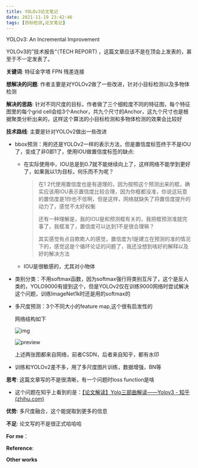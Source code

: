 ```yaml
---
title: YOLOv3论文笔记
date: 2021-11-19 23:42:46
tags: [目标检测,论文笔记]
---
```


YOLOv3: An Incremental Improvement

YOLOv3的”技术报告“（TECH REPORT) ，这篇文章应该不是在顶会上发表的，甚至于不一定发表了。

<!--more-->

**关键词**: 特征金字塔 FPN   残差连接

**想解决的问题**: 作者主要是对YOLOv2做了一些改进，针对小目标检测以及多物体检测

**解决的思路**: 针对不同尺度的目标，作者做了三个细粒度不同的特征图，每个特征图里的每个grid cell会给3个Anchor，共九个尺寸的Anchor，这九个尺寸也是根据聚类分析出来的，这样这个算法的小目标检测和多物体检测的效果会比较好

**技术路线**: 主要是针对YOLOv2做出一些改进

- bbox预测：用的还是YOLOv2一样的表示方法，但是置信度标签终于不是IOU了，变成了非0即1了，使用IOU做置信度标签的缺点:

  - 在实际使用中，IOU总是到0.7就不能继续向上了，这样网络不能学到更好了，如果我以1为目标，何乐而不为呢？

    > 在1 2代使用置信度也是有道理的，因为按照这个预测出来的框，确实应该用IOU表示置信度比较合理，因为你框都没准，你说这玩意的置信度是1你也不信啊，但是这样，网络就缺失了将置信度提升的动力了，感觉不太好权衡
    >
    > 还有一种理解是，我的IOU是和预测框有关的，我把框预测准就完事了，我框准了，置信度可以达到1不是很合理嘛？
    >
    > 其实感觉有点自欺欺人的感觉，置信度为1是建立在预测的准的情况下的，感觉这是个循环论证的问题了，我还没想到啥好的解释以及好的解决方法

  - IOU是很敏感的，尤其对小物体

- 类别分类：不用softmax函数，因为softmax强行将类别互斥了，这个是反人类的，YOLO9000有提到这个，但是YOLOv2仅在训练9000网络时尝试解决这个问题，训练ImageNet1k时还是用的softmax的

- 多尺度预测：3个不同大小的feature map,这个很有启发性的

  网络结构如下

  ![img](https://gitee.com/warlock-wendell/image-bed/raw/master/blog/2019040211084050.jpg)

  ![preview](https://gitee.com/warlock-wendell/image-bed/raw/master/blog/v2-d2596ea39974bcde176d1cf4dc99705e_r.jpg)

  上述两张图都来自网络，前者CSDN，后者来自知乎，都有水印

- 训练和YOLOv2差不多，用了多尺度图片训练，数据增强，BN等

**思考**: 这篇文章写的不是很清晰，有一个问题时loss function是啥

- 这个问题在知乎上看到的是：[【论文解读】Yolo三部曲解读——Yolov3 - 知乎 (zhihu.com)](https://zhuanlan.zhihu.com/p/76802514)

**优势**: 多尺度融合，这个能提取到更多的信息

**不足**: 论文写的不是很正式哈哈哈

**For me**：

**Reference**:

**Other works**

